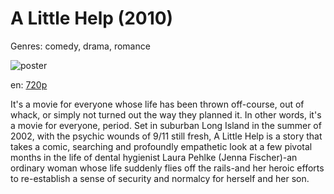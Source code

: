 # A Little Help (2010)

Genres: comedy, drama, romance

![poster](http://image.tmdb.org/t/p/w500/nsBC7nTqeBmhvNLdKiDBAqJaE5r.jpg)

en:
  [720p](magnet:?xt=urn:btih:6BB2442087C92D409D6704F0A2F40AAB10D7906D&tr=udp://glotorrents.pw:6969/announce&tr=udp://tracker.opentrackr.org:1337/announce&tr=udp://torrent.gresille.org:80/announce&tr=udp://tracker.openbittorrent.com:80&tr=udp://tracker.coppersurfer.tk:6969&tr=udp://tracker.leechers-paradise.org:6969&tr=udp://p4p.arenabg.ch:1337&tr=udp://tracker.internetwarriors.net:1337)
  


It's a movie for everyone whose life has been thrown off-course, out of whack, or simply not turned out the way they planned it. In other words, it's a movie for everyone, period. Set in suburban Long Island in the summer of 2002, with the psychic wounds of 9/11 still fresh, A Little Help is a story that takes a comic, searching and profoundly empathetic look at a few pivotal months in the life of dental hygienist Laura Pehlke (Jenna Fischer)-an ordinary woman whose life suddenly flies off the rails-and her heroic efforts to re-establish a sense of security and normalcy for herself and her son.
